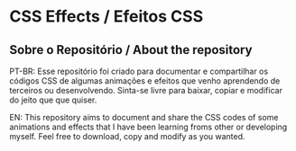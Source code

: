 # CSS Effects / Efeitos CSS

## Sobre o Repositório / About the repository

PT-BR: Esse repositório foi criado para documentar e compartilhar os códigos CSS de algumas animações e efeitos que venho aprendendo de terceiros ou desenvolvendo. Sinta-se livre para baixar, copiar e modificar do jeito que que quiser.

EN: This repository aims to document and share the CSS codes of some animations and effects that I have been learning froms other or developing myself. Feel free to download, copy and modify as you wanted.